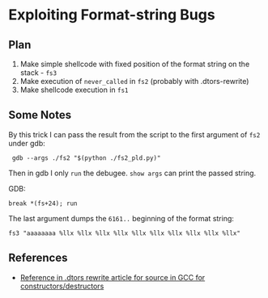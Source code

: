 # Exploiting Format-string Bugs

## Plan

1. Make simple shellcode with fixed position of the format string on the stack - `fs3`
1. Make execution of `never_called` in `fs2` (probably with .dtors-rewrite)
1. Make shellcode execution in `fs1`

## Some Notes

By this trick I can pass the result from the script to the first argument of `fs2` under gdb:

     gdb --args ./fs2 "$(python ./fs2_pld.py)"

Then in gdb I only `run` the debugee. `show args` can print the passed string.

GDB:

    break *(fs+24); run

The last argument dumps the `6161..` beginning of the format string:

    fs3 "aaaaaaaa %llx %llx %llx %llx %llx %llx %llx %llx %llx %llx"


## References

* [Reference in .dtors rewrite article for source in GCC for constructors/destructors](https://github.com/gcc-mirror/gcc/blob/master/gcc/collect2.c)